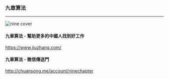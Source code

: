 ### 九章算法
---

![nine cover][nine]

#### 九章算法 - 幫助更多的中國人找到好工作
https://www.jiuzhang.com/


#### 九章算法 - 微信傳送門
http://chuansong.me/account/ninechapter




[nine]:https://www.jiuzhang.com/static/img/logo-base.png
